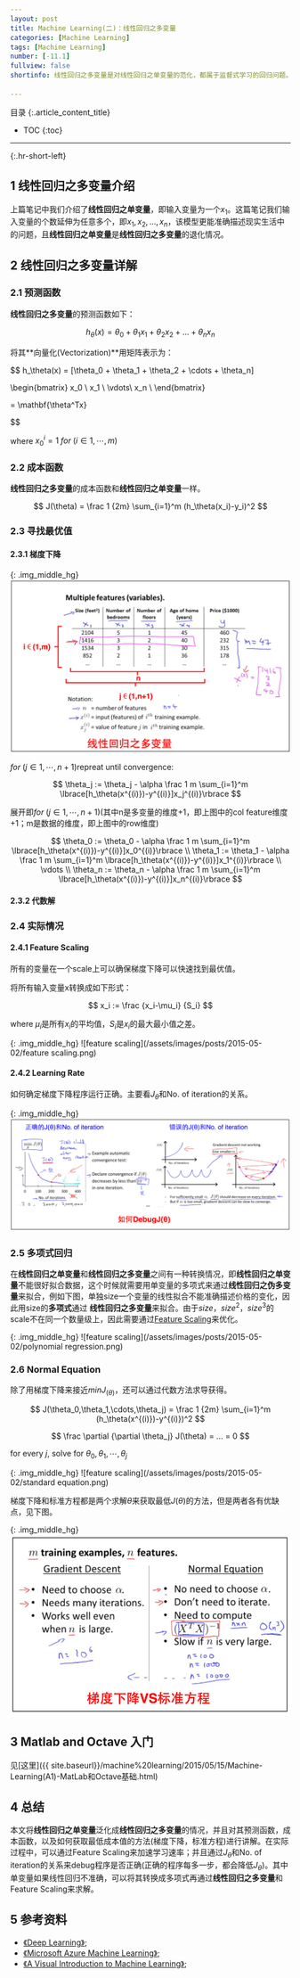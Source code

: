 ```yaml
---
layout: post
title: Machine Learning(二)：线性回归之多变量
categories: [Machine Learning]
tags: [Machine Learning]
number: [-11.1]
fullview: false
shortinfo: 线性回归之多变量是对线性回归之单变量的范化，都属于监督式学习的回归问题。本文我们对线性回归之多变量做一个简单的介绍。

---
```

目录
{:.article_content_title}


* TOC
{:toc}

---
{:.hr-short-left}

## 1 线性回归之多变量介绍 ##

上篇笔记中我们介绍了**线性回归之单变量**，即输入变量为一个$x_1$。这篇笔记我们输入变量的个数延伸为任意多个，即$x_1,x_2,...,x_n$，该模型更能准确描述现实生活中的问题，且**线性回归之单变量**是**线性回归之多变量**的退化情况。

## 2 线性回归之多变量详解 ##

### 2.1 预测函数 ###

**线性回归之多变量**的预测函数如下：

$$
h_\theta(x) = \theta_0 + \theta_1x_1 +\theta_2x_2 + ... + \theta_nx_n
$$

将其**向量化(Vectorization)**用矩阵表示为：

$$
h_\theta(x) = [\theta_0 + \theta_1 + \theta_2 + \cdots + \theta_n]

\begin{bmatrix}
x_0 \\
x_1 \\
\vdots\\
x_n \\
\end{bmatrix}

= \mathbf{\theta^Tx}

$$

where $x_0^i = 1 \;for \; (i\in1,\cdots,m)$




### 2.2 成本函数 ###

**线性回归之多变量**的成本函数和**线性回归之单变量**一样。

$$
J(\theta) = \frac 1 {2m} \sum_{i=1}^m (h_\theta(x_i)-y_i)^2
$$

### 2.3 寻找最优值 ###

#### 2.3.1 梯度下降 ####

{: .img_middle_hg}
![梯度下降](/assets/images/posts/2015-05-02/data.png)



$for \; (j\in1,\cdots,n+1)$repreat until convergence:

$$
\theta_j := \theta_j - \alpha \frac 1 m \sum_{i=1}^m \lbrace[h_\theta(x^{(i)})-y^{(i)}]x_j^{(i)}\rbrace
$$

展开即$for \; (j\in1,\cdots,n+1)$(其中n是多变量的维度+1，即上图中的col feature维度+1；m是数据的维度，即上图中的row维度)

$$
\theta_0 := \theta_0 - \alpha \frac 1 m \sum_{i=1}^m \lbrace[h_\theta(x^{(i)})-y^{(i)}]x_0^{(i)}\rbrace
\\
\theta_1 := \theta_1 - \alpha \frac 1 m \sum_{i=1}^m \lbrace[h_\theta(x^{(i)})-y^{(i)}]x_1^{(i)}\rbrace
\\
\vdots
\\
\theta_n := \theta_n - \alpha \frac 1 m \sum_{i=1}^m \lbrace[h_\theta(x^{(i)})-y^{(i)}]x_n^{(i)}\rbrace
$$



#### 2.3.2 代数解 ####

### 2.4 实际情况 ###

#### 2.4.1 Feature Scaling ####

所有的变量在一个scale上可以确保梯度下降可以快速找到最优值。

将所有输入变量x转换成如下形式：

$$
x_i := \frac {x_i-\mu_i} {S_i}
$$

where $\mu_i$是所有$x_i$的平均值，${S_i}$是$x_i$的最大最小值之差。

{: .img_middle_hg}
![feature scaling](/assets/images/posts/2015-05-02/feature scaling.png)


#### 2.4.2 Learning Rate ####

如何确定梯度下降程序运行正确。主要看$J_\theta$和No. of iteration的关系。

{: .img_middle_hg}
![feature scaling](/assets/images/posts/2015-05-02/debug.png)

### 2.5 多项式回归 ###

在**线性回归之单变量**和**线性回归之多变量**之间有一种转换情况，即**线性回归之单变量**不能很好拟合数据，这个时候就需要用单变量的多项式来通过**线性回归之伪多变量**来拟合，例如下图，单独size一个变量的线性拟合不能准确描述价格的变化，因此用size的**多项式**通过
**线性回归之多变量**来拟合。由于$size$，$size^2$，$size^3$的scale不在同一个数量级上，因此需要通过[Feature Scaling](#feature-scaling)来优化。

{: .img_middle_hg}
![feature scaling](/assets/images/posts/2015-05-02/polynomial regression.png)

### 2.6 Normal Equation ###

除了用梯度下降来接近$minJ_(\theta)$，还可以通过代数方法求导获得。

$$
J(\theta_0,\theta_1,\cdots,\theta_j) = \frac 1 {2m} \sum_{i=1}^m (h_\theta(x^{(i)})-y^{(i)})^2
$$

$$
\frac \partial {\partial \theta_j} J(\theta) = ... = 0
$$

for every $j$, solve for $\theta_0,\theta_1,\cdots,\theta_j$

{: .img_middle_hg}
![feature scaling](/assets/images/posts/2015-05-02/standard equation.png)

梯度下降和标准方程都是两个求解$\theta$来获取最低$J(\theta)$的方法，但是两者各有优缺点，见下图。

{: .img_middle_hg}
![feature scaling](/assets/images/posts/2015-05-02/梯度下降vs标准方程.png)

## 3 Matlab and Octave 入门 ##

见[这里]({{ site.baseurl}}/machine%20learning/2015/05/15/Machine-Learning(A1)-MatLab和Octave基础.html)

## 4 总结 ##

本文将**线性回归之单变量**泛化成**线性回归之多变量**的情况，并且对其预测函数，成本函数，以及如何获取最低成本值的方法(梯度下降，标准方程)进行讲解。在实际过程中，可以通过Feature Scaling来加速学习速率；并且通过$J_\theta$和No. of iteration的关系来debug程序是否正确(正确的程序每多一步，都会降低$J_\theta$)。其中单变量如果线性回归不准确，可以将其转换成多项式再通过**线性回归之多变量**和Feature Scaling来求解。



## 5 参考资料 ##
- [《Deep Learning》](http://deeplearning.net/);
- [《Microsoft Azure Machine Learning》](https://azure.microsoft.com/en-us/services/machine-learning/);
- [《A Visual Introduction to Machine Learning》](http://www.r2d3.us/visual-intro-to-machine-learning-part-1/);




